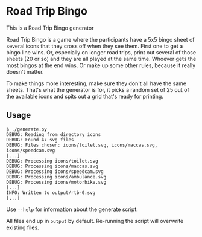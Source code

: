 Road Trip Bingo
===============

This is a Road Trip Bingo generator

Road Trip Bingo is a game where the participants have a 5x5 bingo sheet
of several icons that they cross off when they see them. First one to get a
bingo line wins. Or, especially on longer road trips, print out several of
those sheets (20 or so) and they are all played at the same time. Whoever
gets the most bingos at the end wins. Or make up some other rules, because
it really doesn't matter.

To make things more interesting, make sure they don't all have the same
sheets. That's what the generator is for, it picks a random set of 25 out of
the available icons and spits out a grid that's ready for printing.


Usage
-----

```
$ ./generate.py
DEBUG: Reading from directory icons
DEBUG: Found 47 svg files
DEBUG: Files chosen: icons/toilet.svg, icons/maccas.svg, icons/speedcam.svg
[...]
DEBUG: Processing icons/toilet.svg
DEBUG: Processing icons/maccas.svg
DEBUG: Processing icons/speedcam.svg
DEBUG: Processing icons/ambulance.svg
DEBUG: Processing icons/motorbike.svg
[...]
INFO: Written to output/rtb-0.svg
[...]
```

Use `--help` for information about the generate script.

All files end up in `output` by default. Re-running the script will
overwrite existing files.
